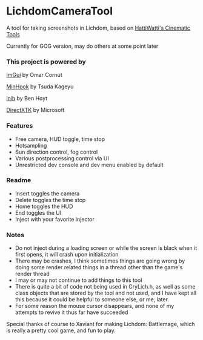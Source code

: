 # LichdomCameraTool
A tool for taking screenshots in Lichdom, based on [HattiWatti's Cinematic Tools](https://github.com/Hattiwatti/CinematicTools)

Currently for GOG version, may do others at some point later

### This project is powered by
[ImGui](https://github.com/ocornut/imgui) by Omar Cornut

[MinHook](https://github.com/TsudaKageyu/minhook) by Tsuda Kageyu

[inih](https://github.com/benhoyt/inih) by Ben Hoyt

[DirectXTK](https://github.com/Microsoft/DirectXTK) by Microsoft

### Features
- Free camera, HUD toggle, time stop
- Hotsampling
- Sun direction control, fog control
- Various postprocessing control via UI
- Unrestricted dev console and dev menu enabled by default

### Readme
- Insert toggles the camera
- Delete toggles the time stop
- Home toggles the HUD
- End toggles the UI
- Inject with your favorite injector

### Notes
 - Do not inject during a loading screen or while the screen is black when it first opens, it will crash upon initialization
 - There may be crashes, I think sometimes things are going wrong by doing some render related things in a thread other than the game's render thread
 - I may or may not continue to add things to this tool
 - There is quite a bit of code not being used in CryLich.h, as well as some class objects that are stored by the tool and not used, and I have kept all this because it could be helpful to someone else, or me, later.
 - For some reason the mouse cursor disappears, and none of my attempts to revive it thus far have succeeded

Special thanks of course to Xaviant for making Lichdom: Battlemage, which is really a pretty cool game, and fun to play.

